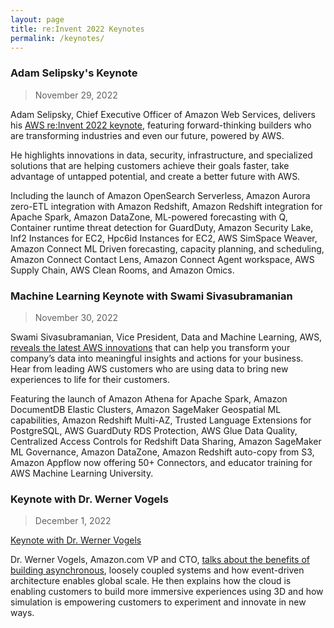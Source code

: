 ```yaml
---
layout: page
title: re:Invent 2022 Keynotes
permalink: /keynotes/
---
```


### Adam Selipsky's Keynote

> November 29, 2022

Adam Selipsky, Chief Executive Officer of Amazon Web Services, delivers his [AWS re:Invent 2022 keynote](https://www.youtube.com/watch?v=Xus8C2s5K9A), featuring forward-thinking builders who are transforming industries and even our future, powered by AWS.

He highlights innovations in data, security, infrastructure, and specialized solutions that are helping customers achieve their goals faster, take advantage of untapped potential, and create a better future with AWS.

Including the launch of Amazon OpenSearch Serverless, Amazon Aurora zero-ETL integration with Amazon Redshift, Amazon Redshift integration for Apache Spark, Amazon DataZone, ML-powered forecasting with Q, Container runtime threat detection for GuardDuty, Amazon Security Lake, Inf2 Instances for EC2, Hpc6id Instances for EC2, AWS SimSpace Weaver, Amazon Connect ML Driven forecasting, capacity planning, and scheduling, Amazon Connect Contact Lens, Amazon Connect Agent workspace, AWS Supply Chain, AWS Clean Rooms, and Amazon Omics.

### Machine Learning Keynote with Swami Sivasubramanian

> November 30, 2022

Swami Sivasubramanian, Vice President, Data and Machine Learning, AWS, [reveals the latest AWS innovations](https://www.youtube.com/watch?v=TL2HtX-FmiQ) that can help you transform your company’s data into meaningful insights and actions for your business. Hear from leading AWS customers who are using data to bring new experiences to life for their customers.

Featuring the launch of Amazon Athena for Apache Spark, Amazon DocumentDB Elastic Clusters, Amazon SageMaker Geospatial ML capabilities, Amazon Redshift Multi-AZ, Trusted Language Extensions for PostgreSQL, AWS GuardDuty RDS Protection, AWS Glue Data Quality, Centralized Access Controls for Redshift Data Sharing, Amazon SageMaker ML Governance, Amazon DataZone, Amazon Redshift auto-copy from S3, Amazon Appflow now offering 50+ Connectors, and educator training for AWS Machine Learning University.

### Keynote with Dr. Werner Vogels

> December 1, 2022

[Keynote with Dr. Werner Vogels](https://www.youtube.com/watch?v=RfvL_423a-I)

Dr. Werner Vogels, Amazon.com VP and CTO, [talks about the benefits of building asynchronous](https://www.youtube.com/watch?v=RfvL_423a-I), loosely coupled systems and how event-driven architecture enables global scale. He then explains how the cloud is enabling customers to build more immersive experiences using 3D and how simulation is empowering customers to experiment and innovate in new ways.
